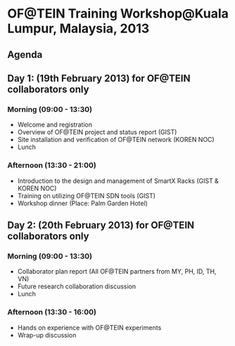# OF@TEIN Training Workshop@Kuala Lumpur, Malaysia, 2013

## Agenda
## Day 1: (19th February 2013) for OF@TEIN collaborators only
### Morning (09:00 - 13:30)
  -   Welcome and registration
  -   Overview of OF@TEIN project and status report (GIST)
  -   Site installation and verification of OF@TEIN network (KOREN NOC)
  -   Lunch

### Afternoon (13:30 - 21:00)
  -   Introduction to the design and management of SmartX Racks (GIST & KOREN NOC)
  -   Training on utilizing OF@TEIN SDN tools (GIST)
  -   Workshop dinner (Place: Palm Garden Hotel)

## Day 2: (20th February 2013) for OF@TEIN collaborators only
### Morning (09:00 - 13:30)
  -   Collaborator plan report (All OF@TEIN partners from MY, PH, ID, TH, VN)
  -   Future research collaboration discussion
  -   Lunch

### Afternoon (13:30 - 16:00)
  -   Hands on experience with OF@TEIN experiments
  -   Wrap-up discussion
